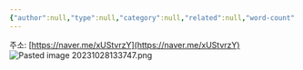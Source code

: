 ```yaml
---
{"author":null,"type":null,"category":null,"related":null,"word-count":null,"dg-publish":true,"dg-hide":true,"tags":null,"deck":null,"anki tags":null,"title":"홍대거리","permalink":"//","hide":true,"dgPassFrontmatter":true}
---
```


주소: [https://naver.me/xUStvrzY](https://naver.me/xUStvrzY)
![Pasted image 20231028133747.png](/img/user/4.%20RESOURCE/attachments/Pasted%20image%2020231028133747.png)